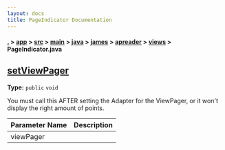 ```yaml
---
layout: docs
title: PageIndicator Documentation
---
```

#### [.](./../../../../../../../index) > [app](./../../../../../../index) > [src](./../../../../../index) > [main](./../../../../index) > [java](./../../../index) > [james](./../../index) > [apreader](./../index) > [views](./index) > **PageIndicator.java**

## [setViewPager](https://github.com/fennifith/APReader/blob/master/app/src/main/java/james/apreader/views/PageIndicator.java#L102)

**Type:** `public` `void`

You must call this AFTER setting the Adapter for the ViewPager, or it won't display the right amount of points. 





|Parameter Name|Description|
|-----|-----|
|viewPager| |








